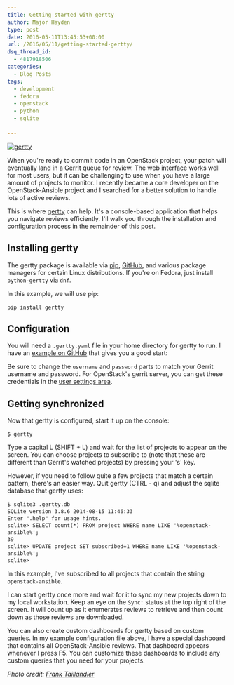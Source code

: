 ```yaml
---
title: Getting started with gertty
author: Major Hayden
type: post
date: 2016-05-11T13:45:53+00:00
url: /2016/05/11/getting-started-gertty/
dsq_thread_id:
  - 4817918506
categories:
  - Blog Posts
tags:
  - development
  - fedora
  - openstack
  - python
  - sqlite

---
```

[<img src="/wp-content/uploads/2016/05/2191026054_2780871e26_b-e1462974197375.jpg" alt="gertty" width="1024" height="299" class="aligncenter size-full wp-image-6218" srcset="/wp-content/uploads/2016/05/2191026054_2780871e26_b-e1462974197375.jpg 1024w, /wp-content/uploads/2016/05/2191026054_2780871e26_b-e1462974197375-300x88.jpg 300w, /wp-content/uploads/2016/05/2191026054_2780871e26_b-e1462974197375-768x224.jpg 768w" sizes="(max-width: 1024px) 100vw, 1024px" />][1]

When you're ready to commit code in an OpenStack project, your patch will eventually land in a [Gerrit][2] queue for review. The web interface works well for most users, but it can be challenging to use when you have a large amount of projects to monitor. I recently became a core developer on the OpenStack-Ansible project and I searched for a better solution to handle lots of active reviews.

This is where [gertty][3] can help. It's a console-based application that helps you navigate reviews efficiently. I'll walk you through the installation and configuration process in the remainder of this post.

## Installing gertty

The gertty package is available via [pip][4], [GitHub][3], and various package managers for certain Linux distributions. If you're on Fedora, just install `python-gertty` via `dnf`.

In this example, we will use pip:

```
pip install gertty
```


## Configuration

You will need a `.gertty.yaml` file in your home directory for gertty to run. I have an [example on GitHub][5] that gives you a good start:



Be sure to change the `username` and `password` parts to match your Gerrit username and password. For OpenStack's gerrit server, you can get these credentials in the [user settings area][6].

## Getting synchronized

Now that gertty is configured, start it up on the console:

```
$ gertty
```


Type a capital L (SHIFT + L) and wait for the list of projects to appear on the screen. You can choose projects to subscribe to (note that these are different than Gerrit's watched projects) by pressing your 's' key.

However, if you need to follow quite a few projects that match a certain pattern, there's an easier way. Quit gertty (CTRL - q) and adjust the sqlite database that gertty uses:

```
$ sqlite3 .gertty.db
SQLite version 3.8.6 2014-08-15 11:46:33
Enter ".help" for usage hints.
sqlite> SELECT count(*) FROM project WHERE name LIKE '%openstack-ansible%';
39
sqlite> UPDATE project SET subscribed=1 WHERE name LIKE '%openstack-ansible%';
sqlite>
```


In this example, I've subscribed to all projects that contain the string `openstack-ansible`.

I can start gertty once more and wait for it to sync my new projects down to my local workstation. Keep an eye on the `Sync:` status at the top right of the screen. It will count up as it enumerates reviews to retrieve and then count down as those reviews are downloaded.

You can also create custom dashboards for gertty based on custom queries. In my example configuration file above, I have a special dashboard that contains all OpenStack-Ansible reviews. That dashboard appears whenever I press F5. You can customize these dashboards to include any custom queries that you need for your projects.

_Photo credit: [Frank Taillandier][7]_

 [1]: /wp-content/uploads/2016/05/2191026054_2780871e26_b-e1462974197375.jpg
 [2]: https://www.gerritcodereview.com/
 [3]: https://github.com/openstack/gertty
 [4]: https://pypi.python.org/pypi/gertty
 [5]: https://gist.github.com/major/6449c2eb3b17a446c3a42e34b976f6df
 [6]: https://review.openstack.org/#/settings/http-password
 [7]: https://www.flickr.com/photos/dirtyf/2191026054
